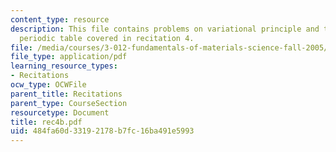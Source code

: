 ```yaml
---
content_type: resource
description: This file contains problems on variational principle and trends across
  periodic table covered in recitation 4.
file: /media/courses/3-012-fundamentals-of-materials-science-fall-2005/484fa60d33192178b7fc16ba491e5993_rec4b.pdf
file_type: application/pdf
learning_resource_types:
- Recitations
ocw_type: OCWFile
parent_title: Recitations
parent_type: CourseSection
resourcetype: Document
title: rec4b.pdf
uid: 484fa60d-3319-2178-b7fc-16ba491e5993
---
```

